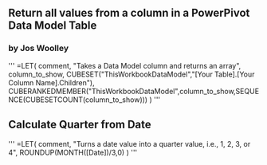 ## Return all values from a column in a PowerPivot Data Model Table
### by Jos Woolley

'''
=LET(
	comment, "Takes a Data Model column and returns an array",
	column_to_show, CUBESET("ThisWorkbookDataModel","[Your Table].[Your Column Name].Children"),
	CUBERANKEDMEMBER("ThisWorkbookDataModel",column_to_show,SEQUENCE(CUBESETCOUNT(column_to_show)))
	)
'''

## Calculate Quarter from Date
'''
=LET(
	comment, "Turns a date value into a quarter value, i.e., 1, 2, 3, or 4",
	ROUNDUP(MONTH([Date])/3,0)
	)
'''